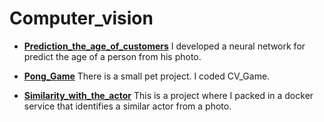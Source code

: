 # Computer_vision


- **[Prediction_the_age_of_customers](https://github.com/IaroslavKonev/DS_projects/tree/main/Computer_Vision/Prediction_the_age_of_customers)** I developed a neural network for predict the age of a person from his photo.

- **[Pong_Game](https://github.com/IaroslavKonev/DS_projects/tree/main/Computer_Vision/Pong_Game)** There is a small pet project. I coded CV_Game.

- **[Similarity_with_the_actor](https://github.com/IaroslavKonev/DS_projects/tree/main/Computer_Vision/Similarity_with_the_actor)** This is a project where I packed in a docker service that identifies a similar actor from a photo.
